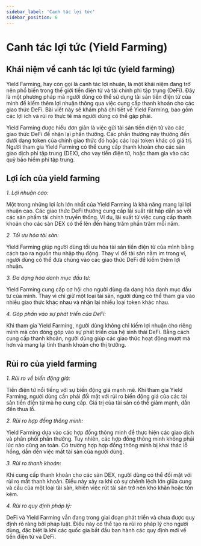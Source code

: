```yaml
---
sidebar_label: 'Canh tác lợi tức'
sidebar_position: 6
---
```

# Canh tác lợi tức (Yield Farming)

## Khái niệm về canh tác lợi tức (yield farming)

Yield Farming, hay còn gọi là canh tác lợi nhuận, là một khái niệm đang trở nên phổ biến trong thế giới tiền điện tử và tài chính phi tập trung (DeFi). Đây là một phương pháp mà người dùng có thể sử dụng tài sản tiền điện tử của mình để kiếm thêm lợi nhuận thông qua việc cung cấp thanh khoản cho các giao thức DeFi. Bài viết này sẽ khám phá chi tiết về Yield Farming, bao gồm các lợi ích và rủi ro thực tế mà người dùng có thể gặp phải.

Yield Farming được hiểu đơn giản là việc gửi tài sản tiền điện tử vào các giao thức DeFi để nhận lại phần thưởng. Các phần thưởng này thường đến dưới dạng token của chính giao thức đó hoặc các loại token khác có giá trị. Người tham gia Yield Farming có thể cung cấp thanh khoản cho các sàn giao dịch phi tập trung (DEX), cho vay tiền điện tử, hoặc tham gia vào các quỹ bảo hiểm phi tập trung.


## Lợi ích của yield farming

*1. Lợi nhuận cao:*

Một trong những lợi ích lớn nhất của Yield Farming là khả năng mang lại lợi nhuận cao. Các giao thức DeFi thường cung cấp lãi suất rất hấp dẫn so với các sản phẩm tài chính truyền thống. Ví dụ, lãi suất từ việc cung cấp thanh khoản cho các sàn DEX có thể lên đến hàng trăm phần trăm mỗi năm.

*2. Tối ưu hóa tài sản:*

Yield Farming giúp người dùng tối ưu hóa tài sản tiền điện tử của mình bằng cách tạo ra nguồn thu nhập thụ động. Thay vì để tài sản nằm im trong ví, người dùng có thể đưa chúng vào các giao thức DeFi để kiếm thêm lợi nhuận.

*3. Đa dạng hóa danh mục đầu tư:*

Yield Farming cung cấp cơ hội cho người dùng đa dạng hóa danh mục đầu tư của mình. Thay vì chỉ giữ một loại tài sản, người dùng có thể tham gia vào nhiều giao thức khác nhau và nhận lại nhiều loại token khác nhau.

*4. Góp phần vào sự phát triển của DeFi:*

Khi tham gia Yield Farming, người dùng không chỉ kiếm lợi nhuận cho riêng mình mà còn đóng góp vào sự phát triển của hệ sinh thái DeFi. Bằng cách cung cấp thanh khoản, người dùng giúp các giao thức hoạt động mượt mà hơn và mang lại tính thanh khoản cho thị trường.

## Rủi ro của yield farming

*1. Rủi ro về biến động giá:*

Tiền điện tử nổi tiếng với sự biến động giá mạnh mẽ. Khi tham gia Yield Farming, người dùng cần phải đối mặt với rủi ro biến động giá của các tài sản tiền điện tử mà họ cung cấp. Giá trị của tài sản có thể giảm mạnh, dẫn đến thua lỗ.

*2. Rủi ro hợp đồng thông minh:*

Yield Farming dựa vào các hợp đồng thông minh để thực hiện các giao dịch và phân phối phần thưởng. Tuy nhiên, các hợp đồng thông minh không phải lúc nào cũng an toàn. Có trường hợp hợp đồng thông minh bị khai thác lỗ hổng, dẫn đến việc mất tài sản của người dùng.

*3. Rủi ro thanh khoản:*

Khi cung cấp thanh khoản cho các sàn DEX, người dùng có thể đối mặt với rủi ro mất thanh khoản. Điều này xảy ra khi có sự chênh lệch lớn giữa cung và cầu của một loại tài sản, khiến việc rút tài sản trở nên khó khăn hoặc tốn kém.

*4. Rủi ro quy định pháp lý:*

DeFi và Yield Farming vẫn đang trong giai đoạn phát triển và chưa được quy định rõ ràng bởi pháp luật. Điều này có thể tạo ra rủi ro pháp lý cho người dùng, đặc biệt là khi các quốc gia bắt đầu ban hành các quy định mới về tiền điện tử và DeFi.

